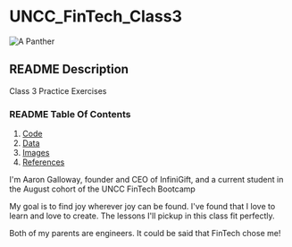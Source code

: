 # UNCC_FinTech_Class3

![A Panther](https://en.wikipedia.org/wiki/Black_panther#/media/File:Blackleopard.JPG "A Panther")

## README Description
Class 3 Practice Exercises

### README Table Of Contents
1. [Code](Code/)
2. [Data](Data/)
3. [Images](Images/)
4. [References](References/)

I'm Aaron Galloway, founder and CEO of InfiniGift, and a current student in the August cohort of the UNCC FinTech Bootcamp

My goal is to find joy wherever joy can be found. I've found that I love to learn and love to create. The lessons I'll pickup in this class fit perfectly.

Both of my parents are engineers. It could be said that FinTech chose me!
